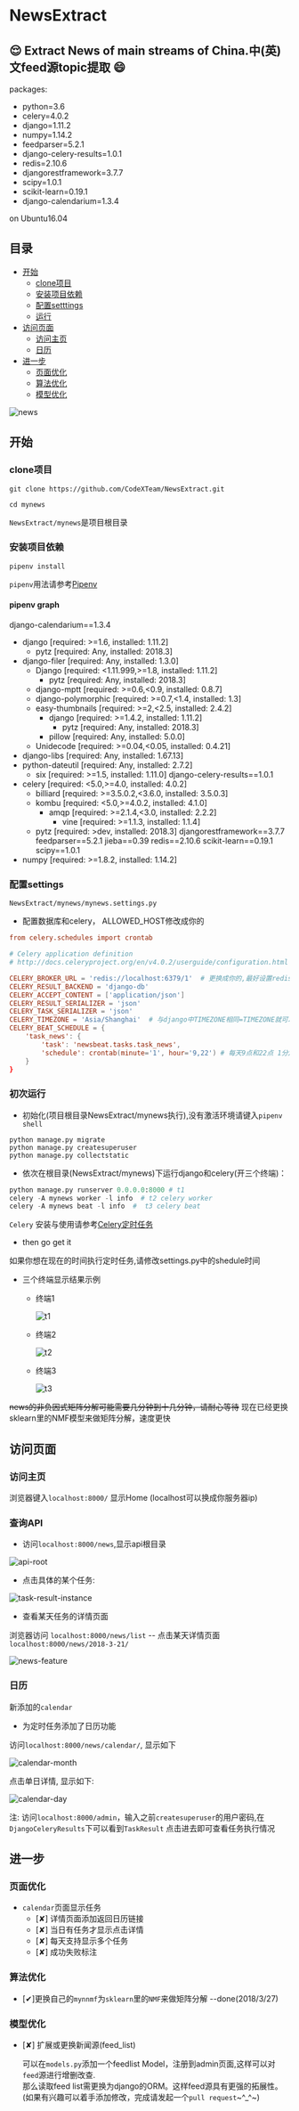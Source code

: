 # NewsExtract

:relieved: Extract News of main streams of China.中(英)文feed源topic提取 :smile:
---
packages:
- python=3.6
- celery=4.0.2
- django=1.11.2
- numpy=1.14.2
- feedparser=5.2.1
- django-celery-results=1.0.1
- redis=2.10.6
- djangorestframework=3.7.7
- scipy=1.0.1
- scikit-learn=0.19.1
- django-calendarium=1.3.4

on Ubuntu16.04

## 目录

* [开始](#开始)
  * [clone项目](#clone项目)
  * [安装项目依赖](#安装项目依赖)
  * [配置setttings](#配置settings)
  * [运行](#初次运行)
* [访问页面](#访问页面)
  * [访问主页](#访问主页) 
  * [日历](#日历)
* [进一步](#进一步)
  * [页面优化](#页面优化)
  * [算法优化](#算法优化)
  * [模型优化](#模型优化)

![news](docs/news_topic.png)


## 开始

### clone项目

```
git clone https://github.com/CodeXTeam/NewsExtract.git
```

`cd mynews`

`NewsExtract/mynews`是项目根目录

### 安装项目依赖

`pipenv install`

`pipenv`用法请参考[Pipenv](https://github.com/cgDeepLearn/LinuxSetups/blob/master/docs/python-lib/Pipenv.md)

#### pipenv graph

django-calendarium==1.3.4
  - django [required: >=1.6, installed: 1.11.2]
    - pytz [required: Any, installed: 2018.3]
  - django-filer [required: Any, installed: 1.3.0]
    - Django [required: <1.11.999,>=1.8, installed: 1.11.2]
      - pytz [required: Any, installed: 2018.3]
    - django-mptt [required: >=0.6,<0.9, installed: 0.8.7]
    - django-polymorphic [required: >=0.7,<1.4, installed: 1.3]
    - easy-thumbnails [required: >=2,<2.5, installed: 2.4.2]
      - django [required: >=1.4.2, installed: 1.11.2]
        - pytz [required: Any, installed: 2018.3]
      - pillow [required: Any, installed: 5.0.0]
    - Unidecode [required: >=0.04,<0.05, installed: 0.4.21]
  - django-libs [required: Any, installed: 1.67.13]
  - python-dateutil [required: Any, installed: 2.7.2]
    - six [required: >=1.5, installed: 1.11.0]
django-celery-results==1.0.1
  - celery [required: <5.0,>=4.0, installed: 4.0.2]
    - billiard [required: >=3.5.0.2,<3.6.0, installed: 3.5.0.3]
    - kombu [required: <5.0,>=4.0.2, installed: 4.1.0]
      - amqp [required: >=2.1.4,<3.0, installed: 2.2.2]
        - vine [required: >=1.1.3, installed: 1.1.4]
    - pytz [required: >dev, installed: 2018.3]
djangorestframework==3.7.7
feedparser==5.2.1
jieba==0.39
redis==2.10.6
scikit-learn==0.19.1
scipy==1.0.1
  - numpy [required: >=1.8.2, installed: 1.14.2]

### 配置settings

`NewsExtract/mynews/mynews.settings.py`

- 配置数据库和celery， ALLOWED_HOST修改成你的

```conf
from celery.schedules import crontab

# Celery application definition
# http://docs.celeryproject.org/en/v4.0.2/userguide/configuration.html

CELERY_BROKER_URL = 'redis://localhost:6379/1'  # 更换成你的,最好设置redis密码和单独的数据库号
CELERY_RESULT_BACKEND = 'django-db'
CELERY_ACCEPT_CONTENT = ['application/json']
CELERY_RESULT_SERIALIZER = 'json'
CELERY_TASK_SERIALIZER = 'json'
CELERY_TIMEZONE = 'Asia/Shanghai'  # 与django中TIMEZONE相同=TIMEZONE就可以
CELERY_BEAT_SCHEDULE = {
    'task_news': {
        'task': 'newsbeat.tasks.task_news',
        'schedule': crontab(minute='1', hour='9,22') # 每天9点和22点 1分定时执行
    }
}
```

### 初次运行

- 初始化(项目根目录NewsExtract/mynews执行),没有激活环境请键入`pipenv shell`

```shell
python manage.py migrate
python manage.py createsuperuser
python manage.py collectstatic
```

- 依次在根目录(NewsExtract/mynews)下运行django和celery(开三个终端)：

```python
python manage.py runserver 0.0.0.0:8000 # t1
celery -A mynews worker -l info  # t2 celery worker
celery -A mynews beat -l info  #  t3 celery beat
```

`Celery` 安装与使用请参考[Celery定时任务](https://github.com/cgDeepLearn/LinuxSetups/blob/master/docs/python-lib/Celery.md)

- then go get it

如果你想在现在的时间执行定时任务,请修改settings.py中的shedule时间

- 三个终端显示结果示例
  - 终端1

    ![t1](docs/t1.png)

  - 终端2

    ![t2](docs/t2.png)

  - 终端3

    ![t3](docs/t3.png)

~~news的非负因式矩阵分解可能需要几分钟到十几分钟，请耐心等待~~
现在已经更换sklearn里的NMF模型来做矩阵分解，速度更快

## 访问页面

### 访问主页

浏览器键入`localhost:8000/` 显示Home  (localhost可以换成你服务器ip)

### 查询API

- 访问`localhost:8000/news`,显示api根目录

![api-root](docs/api-root.png)

- 点击具体的某个任务:

![task-result-instance](docs/task-result-instance.png)

- 查看某天任务的详情页面

浏览器访问 `localhost:8000/news/list` -- 点击某天详情页面`localhost:8000/news/2018-3-21/`

![news-feature](docs/news-feature.png)

### 日历 

新添加的`calendar`

- 为定时任务添加了日历功能

访问`localhost:8000/news/calendar/`, 显示如下

![calendar-month](docs/calendar_month.png)

点击单日详情, 显示如下:

![calendar-day](docs/calendar_day.png)

注: 访问`localhost:8000/admin`，输入之前`createsuperuser`的用户密码,在`DjangoCeleryResults`下可以看到`TaskResult`
点击进去即可查看任务执行情况

## 进一步

### 页面优化

  - `calendar`页面显示任务
    - [✘] 详情页面添加返回日历链接
    - [✘] 当日有任务才显示点击详情
    - [✘] 每天支持显示多个任务
    - [✘] 成功失败标注

### 算法优化

  - [✔]更换自己的`mynnmf`为`sklearn`里的`NMF`来做矩阵分解 --done(2018/3/27)

### 模型优化

  - [✘] 扩展或更换新闻源(feed_list)

      可以在`models.py`添加一个feedlist Model，注册到admin页面,这样可以对`feed`源进行增删改查.\
      那么读取feed list需更换为django的ORM。这样feed源具有更强的拓展性。\
      (如果有兴趣可以着手添加修改，完成请发起一个`pull request`~^_^~)